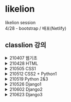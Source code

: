 # likelion

likelion session  
4/28 - bootstrap / 배포(Netlify)

classlion 강의 
------------ 
<details>
    <summary>210407 웹기초</summary>

  + index
</details>
  
<details>
    <summary>210428 HTML</summary>
    
  + HTML
     + html 123 
     + form.html  
</details>

<details>
    <summary>210505 CSS1</summary>

  + CSS
      + selector 12345 
      + pseudo 
      + per & box 123
</details>

<details>
    <summary>210512 CSS2 + Python1</summary>

  + CSS
     + property
     + position 123
     + flex 123 
     + inherit 12 (+ test.css) 
     + btn  
  + python
     + 4-1.py  
</details>
<details>
    <summary>210519 Python 2&3</summary>

  + python
      + 5-1234.py
</details>
<details>
    <summary>210526 Django1</summary>
    
  + djangoproject1 : firstapp, wordCount 만들기
  + mtv  
</details>
<details>
    <summary>210602 Django2</summary>
    
  + djangoproject2 : CRUD 구현, blog 만들기
  + django&DB
  + CRUD  
</details>
<details>
    <summary>210623 Django3</summary>

  + static&media
  + user
</details>
